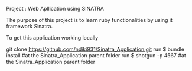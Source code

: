 Project : Web Apllication using SINATRA

The purpose of this project is to learn ruby functionalities by using it framework Sinatra.


To get this application working locally

git clone https://github.com/ndiki931/Sinatra_Application.git
run $ bundle install    #at the Sinatra_Application parent folder 
run $ shotgun -p 4567   #at the Sinatra_Application parent folder 

